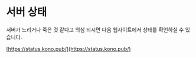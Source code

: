 # 서버 상태

서버가 느리거나 죽은 것 같다고 의심 되시면 다음 웹사이트에서 상태를 확인하실 수 있습니다.

[https://status.kono.pub/](https://status.kono.pub/)

